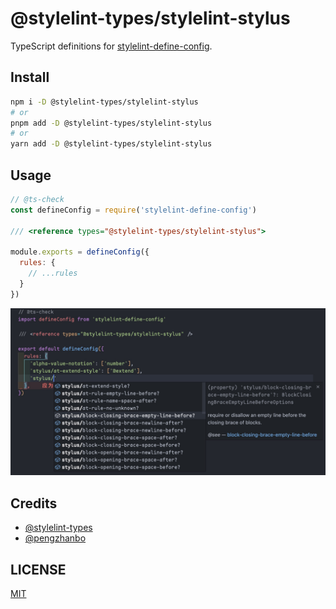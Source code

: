 # @stylelint-types/stylelint-stylus

TypeScript definitions for [stylelint-define-config](https://github.com/stylelint-types/stylelint-define-config).

## Install

```sh
npm i -D @stylelint-types/stylelint-stylus
# or
pnpm add -D @stylelint-types/stylelint-stylus
# or
yarn add -D @stylelint-types/stylelint-stylus
```

## Usage

```js
// @ts-check
const defineConfig = require('stylelint-define-config')

/// <reference types="@stylelint-types/stylelint-stylus">

module.exports = defineConfig({
  rules: {
    // ...rules
  }
})
```

![](./static/demo.png)

## Credits

- [@stylelint-types](https://github.com/stylelint-types)
- [@pengzhanbo](https://github.com/pengzhanbo)

## LICENSE

[MIT](./LICENSE)
